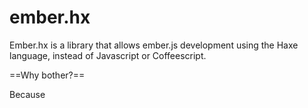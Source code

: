 ember.hx
========

Ember.hx is a library that allows ember.js development using the Haxe language, instead of Javascript or Coffeescript.

==Why bother?==

Because